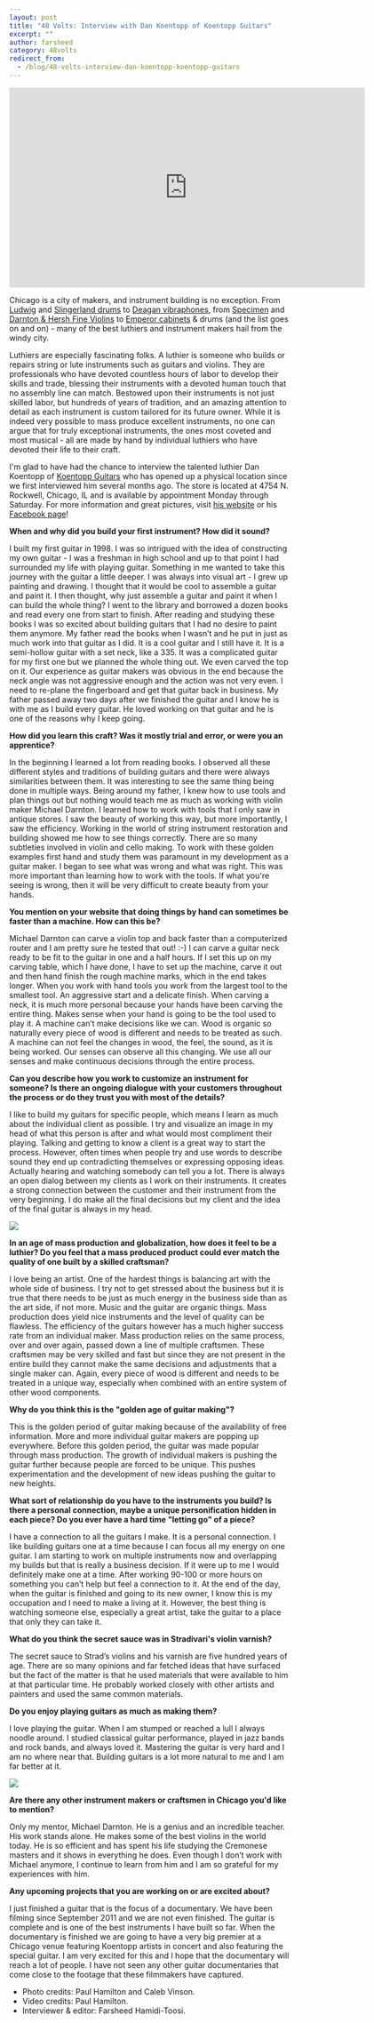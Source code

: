 ```yaml
---
layout: post
title: "48 Volts: Interview with Dan Koentopp of Koentopp Guitars"
excerpt: ""
author: farsheed
category: 48volts
redirect_from:
  - /blog/48-volts-interview-dan-koentopp-koentopp-guitars
---
```


<iframe src="https://player.vimeo.com/video/20491079" width="640" height="360" frameborder="0" webkitallowfullscreen mozallowfullscreen allowfullscreen></iframe>

Chicago is a city of makers, and instrument building is no exception. From [Ludwig](http://en.wikipedia.org/wiki/Ludwig-Musser) and [Slingerland drums](http://en.wikipedia.org/wiki/Slingerland_Drum_Company) to [Deagan vibraphones](http://en.wikipedia.org/wiki/Vibraphone), from [Specimen](http://www.specimenproducts.com) and [Darnton & Hersh Fine Violins](http://darntonhersh.com) to [Emperor cabinets](http://www.emperorcabs.com) & drums (and the list goes on and on) - many of the best luthiers and instrument makers hail from the windy city.

Luthiers are especially fascinating folks. A luthier is someone who builds or repairs string or lute instruments such as guitars and violins. They are professionals who have devoted countless hours of labor to develop their skills and trade, blessing their instruments with a devoted human touch that no assembly line can match. Bestowed upon their instruments is not just skilled labor, but hundreds of years of tradition, and an amazing attention to detail as each instrument is custom tailored for its future owner. While it is indeed very possible to mass produce excellent instruments, no one can argue that for truly exceptional instruments, the ones most coveted and most musical - all are made by hand by individual luthiers who have devoted their life to their craft.

 

I'm glad to have had the chance to interview the talented luthier Dan Koentopp of [Koentopp Guitars](http://www.koentoppguitars.com) who has opened up a physical location since we first interviewed him several months ago. The store is located at 4754 N. Rockwell, Chicago, IL and is available by appointment Monday through Saturday. For more information and great pictures, visit [his website](http://www.koentoppguitars.com) or his [Facebook page](https://www.facebook.com/pages/Koentopp-Guitars/205610982789756?sk=info)!

**When and why did you build your first instrument? How did it sound?**

I built my first guitar in 1998. I was so intrigued with the idea of constructing my own guitar - I was a freshman in high school and up to that point I had surrounded my life with playing guitar. Something in me wanted to take this journey with the guitar a little deeper. I was always into visual art - I grew up painting and drawing. I thought that it would be cool to assemble a guitar and paint it. I then thought, why just assemble a guitar and paint it when I can build the whole thing? I went to the library and borrowed a dozen books and read every one from start to finish. After reading and studying these books I was so excited about building guitars that I had no desire to paint them anymore. My father read the books when I wasn’t and he put in just as much work into that guitar as I did. It is a cool guitar and I still have it. It is a semi-hollow guitar with a set neck, like a 335. It was a complicated guitar for my first one but we planned the whole thing out. We even carved the top on it. Our experience as guitar makers was obvious in the end because the neck angle was not aggressive enough and the action was not very even. I need to re-plane the fingerboard and get that guitar back in business. My father passed away two days after we finished the guitar and I know he is with me as I build every guitar. He loved working on that guitar and he is one of the reasons why I keep going.

**How did you learn this craft? Was it mostly trial and error, or were you an apprentice?**

In the beginning I learned a lot from reading books. I observed all these different styles and traditions of building guitars and there were always similarities between them. It was interesting to see the same thing being done in multiple ways. Being around my father, I knew how to use tools and plan things out but nothing would teach me as much as working with violin maker Michael Darnton. I learned how to work with tools that I only saw in antique stores. I saw the beauty of working this way, but more importantly, I saw the efficiency. Working in the world of string instrument restoration and building showed me how to see things correctly. There are so many subtleties involved in violin and cello making. To work with these golden examples first hand and study them was paramount in my development as a guitar maker. I began to see what was wrong and what was right. This was more important than learning how to work with the tools. If what you're seeing is wrong, then it will be very difficult to create beauty from your hands.

**You mention on your website that doing things by hand can sometimes be faster than a machine. How can this be?**

Michael Darnton can carve a violin top and back faster than a computerized router and I am pretty sure he tested that out! :-) I can carve a guitar neck ready to be fit to the guitar in one and a half hours. If I set this up on my carving table, which I have done, I have to set up the machine, carve it out and then hand finish the rough machine marks, which in the end takes longer. When you work with hand tools you work from the largest tool to the smallest tool. An aggressive start and a delicate finish. When carving a neck, it is much more personal because your hands have been carving the entire thing. Makes sense when your hand is going to be the tool used to play it. A machine can’t make decisions like we can. Wood is organic so naturally every piece of wood is different and needs to be treated as such. A machine can not feel the changes in wood, the feel, the sound, as it is being worked. Our senses can observe all this changing. We use all our senses and make continuous decisions through the entire process.

**Can you describe how you work to customize an instrument for someone? Is there an ongoing dialogue with your customers throughout the process or do they trust you with most of the details?**

I like to build my guitars for specific people, which means I learn as much about the individual client as possible. I try and visualize an image in my head of what this person is after and what would most compliment their playing. Talking and getting to know a client is a great way to start the process. However, often times when people try and use words to describe sound they end up contradicting themselves or expressing opposing ideas. Actually hearing and watching somebody can tell you a lot. There is always an open dialog between my clients as I work on their instruments. It creates a strong connection between the customer and their instrument from the very beginning. I do make all the final decisions but my client and the idea of the final guitar is always in my head.

![](files/koentopp1.png)

**In an age of mass production and globalization, how does it feel to be a luthier? Do you feel that a mass produced product could ever match the quality of one built by a skilled craftsman?**

I love being an artist. One of the hardest things is balancing art with the whole side of business. I try not to get stressed about the business but it is true that there needs to be just as much energy in the business side than as the art side, if not more. Music and the guitar are organic things. Mass production does yield nice instruments and the level of quality can be flawless. The efficiency of the guitars however has a much higher success rate from an individual maker. Mass production relies on the same process, over and over again, passed down a line of multiple craftsmen. These craftsmen may be very skilled and fast but since they are not present in the entire build they cannot make the same decisions and adjustments that a single maker can. Again, every piece of wood is different and needs to be treated in a unique way, especially when combined with an entire system of other wood components.

**Why do you think this is the "golden age of guitar making"?**

This is the golden period of guitar making because of the availability of free information. More and more individual guitar makers are popping up everywhere. Before this golden period, the guitar was made popular through mass production. The growth of individual makers is pushing the guitar further because people are forced to be unique. This pushes experimentation and the development of new ideas pushing the guitar to new heights.

**What sort of relationship do you have to the instruments you build? Is there a personal connection, maybe a unique personification hidden in each piece? Do you ever have a hard time "letting go" of a piece?**

I have a connection to all the guitars I make. It is a personal connection. I like building guitars one at a time because I can focus all my energy on one guitar. I am starting to work on multiple instruments now and overlapping my builds but that is really a business decision. If it were up to me I would definitely make one at a time. After working 90-100 or more hours on something you can’t help but feel a connection to it. At the end of the day, when the guitar is finished and going to its new owner, I know this is my occupation and I need to make a living at it. However, the best thing is watching someone else, especially a great artist, take the guitar to a place that only they can take it.

**What do you think the secret sauce was in Stradivari's violin varnish?**

The secret sauce to Strad’s violins and his varnish are five hundred years of age. There are so many opinions and far fetched ideas that have surfaced but the fact of the matter is that he used materials that were available to him at that particular time. He probably worked closely with other artists and painters and used the same common materials.

**Do you enjoy playing guitars as much as making them?**

I love playing the guitar. When I am stumped or reached a lull I always noodle around. I studied classical guitar performance, played in jazz bands and rock bands, and always loved it. Mastering the guitar is very hard and I am no where near that. Building guitars is a lot more natural to me and I am far better at it.

![](files/koentopp2.png)

**Are there any other instrument makers or craftsmen in Chicago you'd like to mention?**

Only my mentor, Michael Darnton. He is a genius and an incredible teacher. His work stands alone. He makes some of the best violins in the world today. He is so efficient and has spent his life studying the Cremonese masters and it shows in everything he does. Even though I don’t work with Michael anymore, I continue to learn from him and I am so grateful for my experiences with him.

**Any upcoming projects that you are working on or are excited about?**

I just finished a guitar that is the focus of a documentary. We have been filming since September 2011 and we are not even finished. The guitar is complete and is one of the best instruments I have built so far. When the documentary is finished we are going to have a very big premier at a Chicago venue featuring Koentopp artists in concert and also featuring the special guitar. I am very excited for this and I hope that the documentary will reach a lot of people. I have not seen any other guitar documentaries that come close to the footage that these filmmakers have captured.

- Photo credits: Paul Hamilton and Caleb Vinson.
- Video credits: Paul Hamilton.
- Interviewer & editor: Farsheed Hamidi-Toosi.